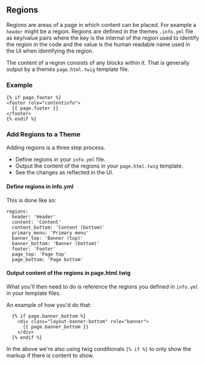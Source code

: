 ## Regions

Regions are areas of a page in which content can be placed. For example a `header` might be a region. Regions are defined in the themes `.info.yml` file as key/value pairs where the key is the internal of the region used to identify the region in the code and the value is the human readable name used in the UI when identifying the region.

The content of a region consists of any blocks within it. That is generally output by a themes `page.html.twig` template file.

### Example

```
{% if page.footer %}
<footer role="contentinfo">
  {{ page.footer }}
</footer>
{% endif %}
```

### Add Regions to a Theme

Adding regions is a three step process.

* Define regions in your `info.yml` file.
* Output the content of the regions in your `page.html.twig` template.
* See the changes as reflected in the UI.

#### Define regions in info.yml

This is done like so:

```
regions:
  header: 'Header'
  content: 'Content'
  content_bottom: 'Content (bottom)'
  primary_menu: 'Primary menu'
  banner_top: 'Banner (top)'
  banner_bottom: 'Banner (bottom)'
  footer: 'Footer'
  page_top: 'Page top'
  page_bottom: 'Page bottom'
```

#### Output content of the regions in page.html.twig

What you'll then need to do is reference the regions you defined in `info.yml` in your template files. 

An example of how you'd do that:

```
  {% if page.banner_bottom %}
    <div class="layout-banner-bottom" role="banner">
      {{ page.banner_bottom }}
    </div>
  {% endif %}
```

In the above we're also using twig conditionals `{% if %}` to only show the markup if there is content to show.



